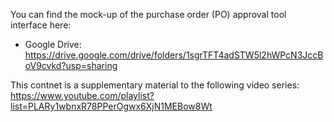 You can find the mock-up of the purchase order (PO) approval tool interface here:
* Google Drive: https://drive.google.com/drive/folders/1sgrTFT4adSTW5l2hWPcN3JccBoV9cvkd?usp=sharing

This contnet is a supplementary material to the following video series: https://www.youtube.com/playlist?list=PLARy1wbnxR78PPerOgwx6XjN1MEBow8Wt
